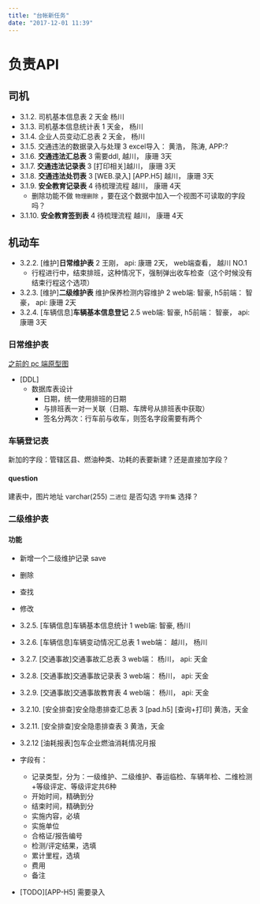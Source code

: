 ```yaml
---
title: "台帐新任务"
date: "2017-12-01 11:39"
---
```


# 负责API

## 司机

- 3.1.2. 司机基本信息表  2               天金   杨川
- 3.1.3. 司机基本信息统计表  1         天金， 杨川
- 3.1.4. 企业人员变动汇总表   2       天金， 杨川
- 3.1.5. 交通违法的数据录入与处理  3    excel导入： 黄浩， 陈涛, APP:?
- 3.1.6. **交通违法汇总表**  3            需要ddl,  越川， 康珊 3天
- 3.1.7. **交通违法记录表**  3            [打印相关]越川， 康珊 3天
- 3.1.8. **交通违法处罚表**  3           [WEB.录入]   [APP.H5]    越川， 康珊 3天
- 3.1.9. **安全教育记录表**  4           待梳理流程   越川， 康珊 4天
  - 删除功能不做 `物理删除` ，要在这个数据中加入一个视图不可读取的字段吗？
- 3.1.10. **安全教育签到表**  4          待梳理流程   越川， 康珊 4天

## 机动车

- 3.2.2. [维护]**日常维护表**  2              王刚， api: 康珊 2天， web端查看， 越川 NO.1
  - 行程进行中，结束排班，这种情况下，强制弹出收车检查（这个时候没有结束行程这个选项）
- 3.2.3. [维护]**二级维护表** 维护保养检测内容维护  2    web端: 智豪, h5前端： 智豪， api: 康珊 2天
- 3.2.4. [车辆信息]**车辆基本信息登记** 2.5       web端: 智豪, h5前端： 智豪， api: 康珊 3天

### 日常维护表
[之前的 pc 端原型图][c384d709]
- [DDL]
  - 数据库表设计
    - 日期，统一使用排班的日期
    - 与排班表一对一关联（日期、车牌号从排班表中获取）
    - 签名分两次：行车前与收车，则签名字段需要有两个




### 车辆登记表

新加的字段：管辖区县、燃油种类、功耗的表要新建？还是直接加字段？

#### question

建表中，图片地址 varchar(255) `二进位` 是否勾选
`字符集` 选择？


[c384d709]: https://pro.modao.cc/app/F7FwnNl1kiXixZeJvWcqYzPaEN1TjfX#screen=s79E66B46111500371972537 "pc 端操作原型图"

### 二级维护表

#### 功能

- 新增一个二级维护记录 save
- 删除
- 查找
- 修改




- 3.2.5. [车辆信息]车辆基本信息统计 1                  web端: 智豪, 杨川
- 3.2.6. [车辆信息]车辆变动情况汇总表 1               web端： 越川， 杨川
- 3.2.7. [交通事故]交通事故汇总表  3                    web端： 杨川， api: 天金
- 3.2.8. [交通事故]交通事故记录表  3                    web端： 杨川， api: 天金
- 3.2.9. [交通事故]交通事故教育表 4                     web端： 杨川， api: 天金
- 3.2.10. [安全排查]安全隐患排查汇总表  3            [pad.h5]   [查询+打印] 黄浩，天金
- 3.2.11. [安全排查]安全隐患排查表  3                   黄浩，天金
- 3.2.12 [油耗报表]包车企业燃油消耗情况月报


- 字段有：
    - 记录类型，分为：一级维护、二级维护、春运临检、车辆年检、二维检测+等级评定、等级评定共6种
    - 开始时间，精确到分
    - 结束时间，精确到分
    - 实施内容，必填
    - 实施单位
    - 合格证/报告编号
    - 检测/评定结果，选填
    - 累计里程，选填
    - 费用
    - 备注
- [TODO][APP-H5] 需要录入
